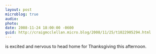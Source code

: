 ```yaml
---
layout: post
microblog: true
audio: 
photo: 
date: 2008-11-24 18:00:00 -0600
guid: http://craigmcclellan.micro.blog/2008/11/25/t1022905294.html
---
```

is excited and nervous to head home for Thanksgiving this afternoon.
